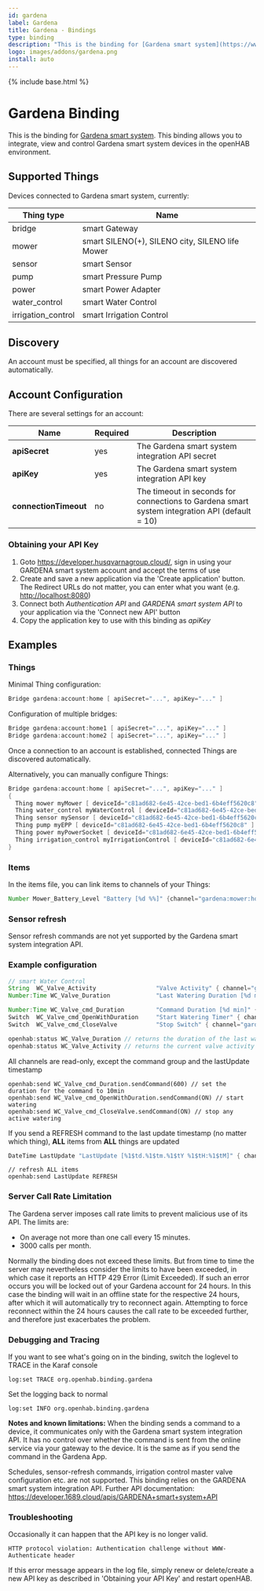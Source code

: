 ```yaml
---
id: gardena
label: Gardena
title: Gardena - Bindings
type: binding
description: "This is the binding for [Gardena smart system](https://www.gardena.com/smart)."
logo: images/addons/gardena.png
install: auto
---
```


<!-- Attention authors: Do not edit directly. Please add your changes to the appropriate source repository -->

{% include base.html %}

# Gardena Binding

<AddonLogo />

This is the binding for [Gardena smart system](https://www.gardena.com/smart).
This binding allows you to integrate, view and control Gardena smart system devices in the openHAB environment.

## Supported Things

Devices connected to Gardena smart system, currently:

| Thing type               | Name                                               |
|--------------------------|----------------------------------------------------|
| bridge                   | smart Gateway                                      |
| mower                    | smart SILENO(+), SILENO city, SILENO life Mower    |
| sensor                   | smart Sensor                                       |
| pump                     | smart Pressure Pump                                |
| power                    | smart Power Adapter                                |
| water_control            | smart Water Control                                |
| irrigation_control       | smart Irrigation Control                           |

## Discovery

An account must be specified, all things for an account are discovered automatically.

## Account Configuration

There are several settings for an account:

| Name                  | Required | Description                                                                                   |
|-----------------------|----------|-----------------------------------------------------------------------------------------------|
| **apiSecret**         | yes      | The Gardena smart system integration API secret                                               |
| **apiKey**            | yes      | The Gardena smart system integration API key                                                  |
| **connectionTimeout** | no       | The timeout in seconds for connections to Gardena smart system integration API (default = 10) |

### Obtaining your API Key

1. Goto <https://developer.husqvarnagroup.cloud/>, sign in using your GARDENA smart system account and accept the terms of use
1. Create and save a new application via the 'Create application' button. The Redirect URLs do not matter, you can enter what you want (e.g. <http://localhost:8080>)
1. Connect both _Authentication API_ and _GARDENA smart system API_ to your application via the 'Connect new API' button
1. Copy the application key to use with this binding as _apiKey_

## Examples

### Things

Minimal Thing configuration:

```java
Bridge gardena:account:home [ apiSecret="...", apiKey="..." ]
```

Configuration of multiple bridges:

```java
Bridge gardena:account:home1 [ apiSecret="...", apiKey="..." ]
Bridge gardena:account:home2 [ apiSecret="...", apiKey="..." ]
```

Once a connection to an account is established, connected Things are discovered automatically.

Alternatively, you can manually configure Things:

```java
Bridge gardena:account:home [ apiSecret="...", apiKey="..." ]
{
  Thing mower myMower [ deviceId="c81ad682-6e45-42ce-bed1-6b4eff5620c8" ]
  Thing water_control myWaterControl [ deviceId="c81ad682-6e45-42ce-bed1-6b4eff5620c8" ]
  Thing sensor mySensor [ deviceId="c81ad682-6e45-42ce-bed1-6b4eff5620c8" ]
  Thing pump myEPP [ deviceId="c81ad682-6e45-42ce-bed1-6b4eff5620c8" ]
  Thing power myPowerSocket [ deviceId="c81ad682-6e45-42ce-bed1-6b4eff5620c8" ]
  Thing irrigation_control myIrrigationControl [ deviceId="c81ad682-6e45-42ce-bed1-6b4eff5620c8" ]
}
```

### Items

In the items file, you can link items to channels of your Things:

```java
Number Mower_Battery_Level "Battery [%d %%]" {channel="gardena:mower:home:myMower:common#batteryLevel"}
```

### Sensor refresh

Sensor refresh commands are not yet supported by the Gardena smart system integration API.

### Example configuration

```java
// smart Water Control
String  WC_Valve_Activity                 "Valve Activity" { channel="gardena:water_control:home:myWateringComputer:valve#activity" }
Number:Time WC_Valve_Duration             "Last Watering Duration [%d min]" { channel="gardena:water_control:home:myWateringComputer:valve#duration" }

Number:Time WC_Valve_cmd_Duration         "Command Duration [%d min]" { channel="gardena:water_control:home:myWateringComputer:valve_commands#commandDuration" }
Switch  WC_Valve_cmd_OpenWithDuration     "Start Watering Timer" { channel="gardena:water_control:home:myWateringComputer:valve_commands#start_seconds_to_override" }
Switch  WC_Valve_cmd_CloseValve           "Stop Switch" { channel="gardena:water_control:home:myWateringComputer:valve_commands#stop_until_next_task" }

openhab:status WC_Valve_Duration // returns the duration of the last watering request if still active, or 0
openhab:status WC_Valve_Activity // returns the current valve activity  (CLOSED|MANUAL_WATERING|SCHEDULED_WATERING)
```

All channels are read-only, except the command group and the lastUpdate timestamp

```shell
openhab:send WC_Valve_cmd_Duration.sendCommand(600) // set the duration for the command to 10min
openhab:send WC_Valve_cmd_OpenWithDuration.sendCommand(ON) // start watering
openhab:send WC_Valve_cmd_CloseValve.sendCommand(ON) // stop any active watering
```

If you send a REFRESH command to the last update timestamp (no matter which thing), **ALL** items from **ALL** things are updated

```java
DateTime LastUpdate "LastUpdate [%1$td.%1$tm.%1$tY %1$tH:%1$tM]" { channel="gardena:water_control:home:myWateringComputer:common#lastUpdate_timestamp" }
```

```shell
// refresh ALL items
openhab:send LastUpdate REFRESH
```

### Server Call Rate Limitation

The Gardena server imposes call rate limits to prevent malicious use of its API.
The limits are:

- On average not more than one call every 15 minutes.
- 3000 calls per month.

Normally the binding does not exceed these limits.
But from time to time the server may nevertheless consider the limits to have been exceeded, in which case it reports an HTTP 429 Error (Limit Exceeded).
If such an error occurs you will be locked out of your Gardena account for 24 hours.
In this case the binding will wait in an offline state for the respective 24 hours, after which it will automatically try to reconnect again.
Attempting to force reconnect within the 24 hours causes the call rate to be exceeded further, and therefore just exacerbates the problem.

### Debugging and Tracing

If you want to see what's going on in the binding, switch the loglevel to TRACE in the Karaf console

```shell
log:set TRACE org.openhab.binding.gardena
```

Set the logging back to normal

```shell
log:set INFO org.openhab.binding.gardena
```

**Notes and known limitations:**
When the binding sends a command to a device, it communicates only with the Gardena smart system integration API.
It has no control over whether the command is sent from the online service via your gateway to the device.
It is the same as if you send the command in the Gardena App.

Schedules, sensor-refresh commands, irrigation control master valve configuration etc. are not supported.
This binding relies on the GARDENA smart system integration API.
Further API documentation: <https://developer.1689.cloud/apis/GARDENA+smart+system+API>

### Troubleshooting

Occasionally it can happen that the API key is no longer valid.

```text
HTTP protocol violation: Authentication challenge without WWW-Authenticate header
```

If this error message appears in the log file, simply renew or delete/create a new API key as described in 'Obtaining your API Key' and restart openHAB.
